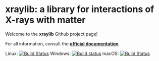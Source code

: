 xraylib: a library for interactions of X-rays with matter 
=========================================================

Welcome to the __xraylib__ Github project page!

For all information, consult the **[official documentation](http://github.com/tschoonj/xraylib/wiki)**

Linux: [![Build Status](https://travis-ci.org/tschoonj/xraylib.svg?branch=master)](https://travis-ci.org/tschoonj/xraylib)
Windows: [![Build status](https://ci.appveyor.com/api/projects/status/a2oxwo4cebajmheq/branch/master?svg=true)](https://ci.appveyor.com/project/tschoonj/xraylib/branch/master)
macOS: [![Build Status](https://dev.azure.com/TomSchoonjans/xraylib/_apis/build/status/Azure%20Pipelines?branchName=master)](https://dev.azure.com/TomSchoonjans/xraylib/_build/latest?definitionId=4&branchName=master)

